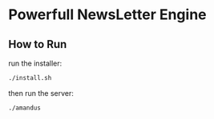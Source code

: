# Powerfull NewsLetter Engine

## How to Run
run the installer:
```bash
./install.sh
```
then run the server:
```bash
./amandus
```
